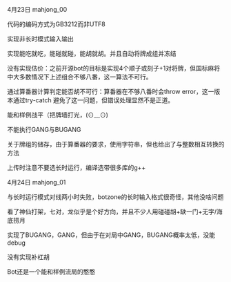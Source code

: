 4月23日 mahjong_00

代码的编码方式为GB3212而非UTF8



实现非长时模式输入输出

实现能吃就吃，能碰就碰，能胡就胡。并且自动将牌成组并冻结

没有实现估价：之前开源bot的目标是实现4个顺子或刻子+1对将牌，但国标麻将中大多数情况下上述组合不够八番，这一算法不可行。

通过算番器计算判定能否胡不可行：算番器在不够八番时会throw error，这一版本通过try-catch 避免了这一问题，但错误处理显然不是正道。



能和样例战平（把牌墙打光，(⊙﹏⊙)

不能执行GANG与BUGANG



关于牌组的储存，由于算番器的要求，使用字符串，但也给出了与整数相互转换的方法



上传时注意不要选长时运行，编译选带很多库的g++



4月24日 mahjong_01

与长时运行模式对线两小时失败，botzone的长时输入格式很奇怪，其他没啥问题

看了神仙打架，七对，龙似乎是个好方向，并且不少人用碰碰胡+缺一门+无字/海底捞月

实现了BUGANG，GANG，但由于在对局中GANG，BUGANG概率太低，没能debug

没有实现补杠胡

Bot还是一个能和样例流局的憨憨





